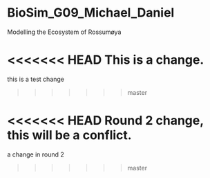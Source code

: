 # BioSim_G09_Michael_Daniel
Modelling the Ecosystem of Rossumøya

<<<<<<< HEAD
This is a change.
=======
this is a test change 
>>>>>>> master

<<<<<<< HEAD
Round 2 change, this will be a conflict.
=======
a change in round 2
>>>>>>> master
